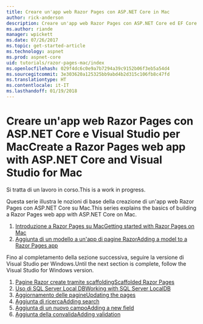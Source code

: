 ```yaml
---
title: Creare un'app web Razor Pages con ASP.NET Core in Mac
author: rick-anderson
description: Creare un'app web Razor Pages con ASP.NET Core ed EF Core.
ms.author: riande
manager: wpickett
ms.date: 07/26/2017
ms.topic: get-started-article
ms.technology: aspnet
ms.prod: aspnet-core
uid: tutorials/razor-pages-mac/index
ms.openlocfilehash: 029f4dc6c0e9a7b7294a39c9152b06f3eb5a54d4
ms.sourcegitcommit: 3e303620a125325bb9abd4b2d315c106fb8c47fd
ms.translationtype: HT
ms.contentlocale: it-IT
ms.lasthandoff: 01/19/2018
---
```

# <a name="create-a-razor-pages-web-app-with-aspnet-core-and-visual-studio-for-mac"></a><span data-ttu-id="26c24-103">Creare un'app web Razor Pages con ASP.NET Core e Visual Studio per Mac</span><span class="sxs-lookup"><span data-stu-id="26c24-103">Create a Razor Pages web app with ASP.NET Core and Visual Studio for Mac</span></span>

<span data-ttu-id="26c24-104">Si tratta di un lavoro in corso.</span><span class="sxs-lookup"><span data-stu-id="26c24-104">This is a work in progress.</span></span>

<span data-ttu-id="26c24-105">Questa serie illustra le nozioni di base della creazione di un'app web Razor Pages con ASP.NET Core su Mac.</span><span class="sxs-lookup"><span data-stu-id="26c24-105">This series explains the basics of building a Razor Pages web app with ASP.NET Core on Mac.</span></span>

1. [<span data-ttu-id="26c24-106">Introduzione a Razor Pages su Mac</span><span class="sxs-lookup"><span data-stu-id="26c24-106">Getting started with Razor Pages on Mac</span></span>](xref:tutorials/razor-pages-mac/razor-pages-start)
1. [<span data-ttu-id="26c24-107">Aggiunta di un modello a un'app di pagine Razor</span><span class="sxs-lookup"><span data-stu-id="26c24-107">Adding a model to a Razor Pages app</span></span>](xref:tutorials/razor-pages-mac/model)


<span data-ttu-id="26c24-108">Fino al completamento della sezione successiva, seguire la versione di Visual Studio per Windows.</span><span class="sxs-lookup"><span data-stu-id="26c24-108">Until the next section is complete, follow the Visual Studio for Windows version.</span></span>

1. [<span data-ttu-id="26c24-109">Pagine Razor create tramite scaffolding</span><span class="sxs-lookup"><span data-stu-id="26c24-109">Scaffolded Razor Pages</span></span>](xref:tutorials/razor-pages/page)
1. [<span data-ttu-id="26c24-110">Uso di SQL Server Local DB</span><span class="sxs-lookup"><span data-stu-id="26c24-110">Working with SQL Server LocalDB</span></span>](xref:tutorials/razor-pages/sql)
1. [<span data-ttu-id="26c24-111">Aggiornamento delle pagine</span><span class="sxs-lookup"><span data-stu-id="26c24-111">Updating the pages</span></span>](xref:tutorials/razor-pages/da1)
1. [<span data-ttu-id="26c24-112">Aggiunta di ricerca</span><span class="sxs-lookup"><span data-stu-id="26c24-112">Adding search</span></span>](xref:tutorials/razor-pages/search)
1. [<span data-ttu-id="26c24-113">Aggiunta di un nuovo campo</span><span class="sxs-lookup"><span data-stu-id="26c24-113">Adding a new field</span></span>](xref:tutorials/razor-pages/new-field)
1. [<span data-ttu-id="26c24-114">Aggiunta della convalida</span><span class="sxs-lookup"><span data-stu-id="26c24-114">Adding validation</span></span>](xref:tutorials/razor-pages/validation)
